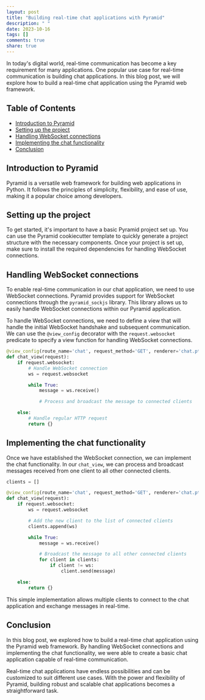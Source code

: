 ```yaml
---
layout: post
title: "Building real-time chat applications with Pyramid"
description: " "
date: 2023-10-16
tags: []
comments: true
share: true
---
```


In today's digital world, real-time communication has become a key requirement for many applications. One popular use case for real-time communication is building chat applications. In this blog post, we will explore how to build a real-time chat application using the Pyramid web framework.

## Table of Contents
- [Introduction to Pyramid](#introduction-to-pyramid)
- [Setting up the project](#setting-up-the-project)
- [Handling WebSocket connections](#handling-websocket-connections)
- [Implementing the chat functionality](#implementing-the-chat-functionality)
- [Conclusion](#conclusion)

## Introduction to Pyramid
Pyramid is a versatile web framework for building web applications in Python. It follows the principles of simplicity, flexibility, and ease of use, making it a popular choice among developers.

## Setting up the project
To get started, it's important to have a basic Pyramid project set up. You can use the Pyramid cookiecutter template to quickly generate a project structure with the necessary components. Once your project is set up, make sure to install the required dependencies for handling WebSocket connections.

## Handling WebSocket connections
To enable real-time communication in our chat application, we need to use WebSocket connections. Pyramid provides support for WebSocket connections through the `pyramid_sockjs` library. This library allows us to easily handle WebSocket connections within our Pyramid application.

To handle WebSocket connections, we need to define a view that will handle the initial WebSocket handshake and subsequent communication. We can use the `@view_config` decorator with the `request.websocket` predicate to specify a view function for handling WebSocket connections.

```python
@view_config(route_name='chat', request_method='GET', renderer='chat.pt', permission='view')
def chat_view(request):
    if request.websocket:
        # Handle WebSocket connection
        ws = request.websocket

        while True:
            message = ws.receive()

            # Process and broadcast the message to connected clients

    else:
        # Handle regular HTTP request
        return {}
```

## Implementing the chat functionality
Once we have established the WebSocket connection, we can implement the chat functionality. In our `chat_view`, we can process and broadcast messages received from one client to all other connected clients.

```python
clients = []

@view_config(route_name='chat', request_method='GET', renderer='chat.pt', permission='view')
def chat_view(request):
    if request.websocket:
        ws = request.websocket

        # Add the new client to the list of connected clients
        clients.append(ws)

        while True:
            message = ws.receive()

            # Broadcast the message to all other connected clients
            for client in clients:
                if client != ws:
                    client.send(message)

    else:
        return {}
```

This simple implementation allows multiple clients to connect to the chat application and exchange messages in real-time.

## Conclusion
In this blog post, we explored how to build a real-time chat application using the Pyramid web framework. By handling WebSocket connections and implementing the chat functionality, we were able to create a basic chat application capable of real-time communication.

Real-time chat applications have endless possibilities and can be customized to suit different use cases. With the power and flexibility of Pyramid, building robust and scalable chat applications becomes a straightforward task.